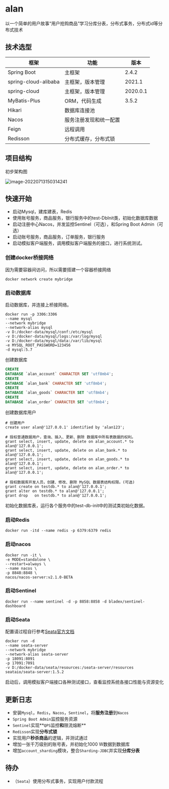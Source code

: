 # alan

以一个简单的用户故事“用户抢购商品”学习分库分表，分布式事务，分布式id等分布式技术

## 技术选型

| 框架                 | 功能                   | 版本     |
| -------------------- | ---------------------- | -------- |
| Spring Boot          | 主框架                 | 2.4.2    |
| spring-cloud-alibaba | 主框架，版本管理       | 2021.1   |
| spring-cloud         | 主框架，版本管理       | 2020.0.1 |
| MyBatis-Plus         | ORM，代码生成          | 3.5.2    |
| Hikari               | 数据库连接池           |          |
| Nacos                | 服务注册发现和统一配置 |          |
| Feign                | 远程调用               |          |
| Redisson             | 分布式缓存，分布式锁   |          |

## 项目结构

初步架构图

![image-20220713150314241](https://jack-pic.oss-cn-hangzhou.aliyuncs.com/doc/image/image-20220713150314241.png)

## 快速开始

- 启动Mysql，建库建表，Redis
- 使用账号服务，商品服务，银行服务中的test-DbInit类，初始化数据库数据
- 启动注册中心Nacos，并发监控Sentinel（可选），和Spring Boot Admin（可选）
- 启动账号服务，商品服务，订单服务，银行服务
- 启动模拟客户端服务，调用模拟客户端服务的接口，进行系统测试。

### 创建docker桥接网络

因为需要容器间访问，所以需要搭建一个容器桥接网络

```shell
docker network create mybridge 
```

### 启动数据库

启动数据库，并连接上桥接网络。

```shell
docker run -p 3306:3306 
--name mysql 
--network mybridge 
--network-alias mysql 
-v D:/docker-data/mysql/conf:/etc/mysql 
-v D:/docker-data/mysql/logs:/var/log/mysql 
-v D:/docker-data/mysql/data:/var/lib/mysql 
-e MYSQL_ROOT_PASSWORD=123456 
-d mysql:5.7
```

创建数据库

```sql
CREATE
DATABASE `alan_account` CHARACTER SET 'utf8mb4';
CREATE
DATABASE `alan_bank` CHARACTER SET 'utf8mb4';
CREATE
DATABASE `alan_goods` CHARACTER SET 'utf8mb4';
CREATE
DATABASE `alan_order` CHARACTER SET 'utf8mb4';
```

创建数据库用户

```mysql
# 创建用户
create user alan@'127.0.0.1' identified by 'alan123';

# 授权普通数据用户，查询、插入、更新、删除 数据库中所有表数据的权利。
grant select, insert, update, delete on alan_account.* to alan@'127.0.0.1';
grant select, insert, update, delete on alan_bank.* to alan@'127.0.0.1';
grant select, insert, update, delete on alan_goods.* to alan@'127.0.0.1';
grant select, insert, update, delete on alan_order.* to alan@'127.0.0.1';

# 授权数据库开发人员，创建、修改、删除 MySQL 数据表结构权限。(可选)
grant create on testdb.* to alan@'127.0.0.1';
grant alter on testdb.* to alan@'127.0.0.1';
grant drop   on testdb.* to alan@'127.0.0.1';
```

初始化数据库表，运行各个服务中的test-db-init中的测试类初始化数据。

### 启动Redis

```shell
docker run -itd --name redis -p 6379:6379 redis
```

### 启动nacos

```shell
docker run -it \
-e MODE=standalone \
--restart=always \
--name nacos \
-p 8848:8848 \
nacos/nacos-server:v2.1.0-BETA
```

### 启动Sentinel

```shell
docker run --name sentinel -d -p 8858:8858 -d bladex/sentinel-dashboard
```

### 启动Seata

配置请过程自行参考[Seata官方文档](https://seata.io/zh-cn/docs/ops/deploy-guide-beginner.html)

```shell
docker run -d 
--name seata-server 
--network mybridge 
--network-alias seata-server 
-p 18091:8091 
-p 17091:7091 
-v D:/docker-data/seata/resources:/seata-server/resources 
seataio/seata-server:1.5.2
```

启动后，调用模拟客户端接口各种测试接口，查看监控系统各接口性能与资源变化

## 更新日志

- 安装`Mysql`，`Redis`，`Nacos`，`Sentinel`，将**服务注册**到`Nacos`
- `Spring Boot Admin`监控服务资源
- `Sentinel`实现**`QPS`监控**和**限流熔断**
- `Redisson`实现**分布式锁**
- 实现用户**秒杀商品**的逻辑，并测试通过
- 增加一张千万级别的账号表，并初始化1000 W数据到数据库
- 增加`account_sharding`模块，整合`Sharding-JDBC`并实现**分库分表**

## 待办

- （`Seata`）使用分布式事务，实现用户付款流程
